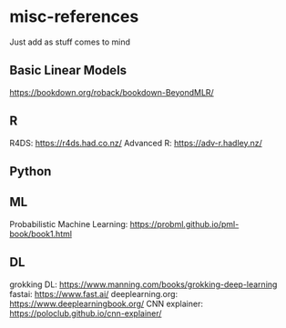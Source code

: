 misc-references
===============

Just add as stuff comes to mind

## Basic Linear Models
https://bookdown.org/roback/bookdown-BeyondMLR/

## R
R4DS: https://r4ds.had.co.nz/
Advanced R: https://adv-r.hadley.nz/

## Python

## ML

Probabilistic Machine Learning: https://probml.github.io/pml-book/book1.html

## DL

grokking DL: https://www.manning.com/books/grokking-deep-learning
fastai: https://www.fast.ai/
deeplearning.org: https://www.deeplearningbook.org/
CNN explainer: https://poloclub.github.io/cnn-explainer/
